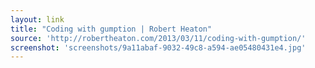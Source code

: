 ```yaml
---
layout: link
title: "Coding with gumption | Robert Heaton"
source: 'http://robertheaton.com/2013/03/11/coding-with-gumption/'
screenshot: 'screenshots/9a11abaf-9032-49c8-a594-ae05480431e4.jpg'
---
```


